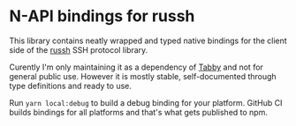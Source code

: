 # N-API bindings for russh

This library contains neatly wrapped and typed native bindings for the client side of the [russh](https://github.com/warp-tech/russh) SSH protocol library.

Curently I'm only maintaining it as a dependency of [Tabby](https://github.com/eugeny/tabby) and not for general public use. However it is mostly stable, self-documented through type definitions and ready to use.

Run `yarn local:debug` to build a debug binding for your platform. GitHub CI builds bindings for all platforms and that's what gets published to npm.
